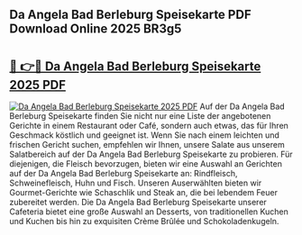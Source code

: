 ## Da Angela Bad Berleburg Speisekarte PDF Download Online 2025 BR3g5

# <h2><a href="http://gc5kkdn.nevu.top/?p=Da+Angela+Bad+Berleburg+Speisekarte">🔗 👉🔴 Da Angela Bad Berleburg Speisekarte 2025 PDF</a></h2>

[![Da Angela Bad Berleburg Speisekarte 2025 PDF](https://i.imgur.com/dBaPXMq.png)](http://gc5kkdn.nevu.top/?p=Da+Angela+Bad+Berleburg+Speisekarte)
Auf der Da Angela Bad Berleburg Speisekarte finden Sie nicht nur eine Liste der angebotenen Gerichte in einem Restaurant oder Café, sondern auch etwas, das für Ihren Geschmack köstlich und geeignet ist. Wenn Sie nach einem leichten und frischen Gericht suchen, empfehlen wir Ihnen, unsere Salate aus unserem Salatbereich auf der Da Angela Bad Berleburg Speisekarte zu probieren. Für diejenigen, die Fleisch bevorzugen, bieten wir eine Auswahl an Gerichten auf der Da Angela Bad Berleburg Speisekarte an: Rindfleisch, Schweinefleisch, Huhn und Fisch. Unseren Auserwählten bieten wir Gourmet-Gerichte wie Schaschlik und Steak an, die bei lebendem Feuer zubereitet werden. Die Da Angela Bad Berleburg Speisekarte unserer Cafeteria bietet eine große Auswahl an Desserts, von traditionellen Kuchen und Kuchen bis hin zu exquisiten Crème Brûlée und Schokoladenkugeln.
